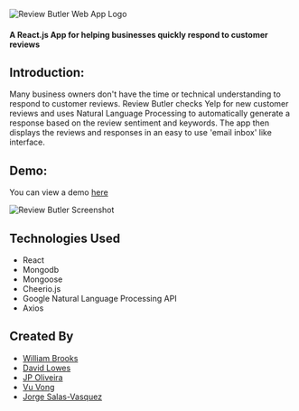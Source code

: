 ![Review Butler Web App Logo](ReviewButler-logo.png "ReviewButler Logo")

#### A React.js App for helping businesses quickly respond to customer reviews

## Introduction:
Many business owners don't have the time or technical understanding to respond to customer reviews. Review Butler checks Yelp for new customer reviews and uses Natural Language Processing to automatically generate a response based on the review sentiment and keywords. The app then displays the reviews and responses in an easy to use 'email inbox' like interface. 

## Demo:
You can view a demo [here](https://frozen-brushlands-37289.herokuapp.com/inbox) 

![Review Butler Screenshot](ReviewButler300.png "Review Butler Screenshot")


## Technologies Used
* React
* Mongodb
* Mongoose
* Cheerio.js
* Google Natural Language Processing API
* Axios


## Created By
* [William Brooks](https://github.com/thewillwill)
* [David Lowes](https://github.com/djlowes)
* [JP Oliveira](https://github.com/JPauloBR) 
* [Vu Vong](https://github.com/tsukoni)
* [Jorge Salas-Vasquez](https://github.com/jorgesv16) 
